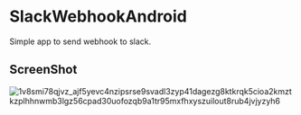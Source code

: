 # SlackWebhookAndroid

Simple app to send webhook to slack.


## ScreenShot

![1v8smi78qjvz_ajf5yevc4nzipsrse9svadl3zyp41dagezg8ktkrqk5cioa2kmztkzplhhnwmb3lgz56cpad30uofozqb9a1tr95mxfhxyszuilout8rub4jvjyzyh6](https://cloud.githubusercontent.com/assets/7397316/11163298/b5929648-8b0c-11e5-9f96-7c89315ef9f0.png)
